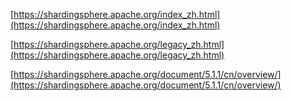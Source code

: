 [https://shardingsphere.apache.org/index_zh.html](https://shardingsphere.apache.org/index_zh.html)

[https://shardingsphere.apache.org/legacy_zh.html](https://shardingsphere.apache.org/legacy_zh.html)

[https://shardingsphere.apache.org/document/5.1.1/cn/overview/](https://shardingsphere.apache.org/document/5.1.1/cn/overview/)